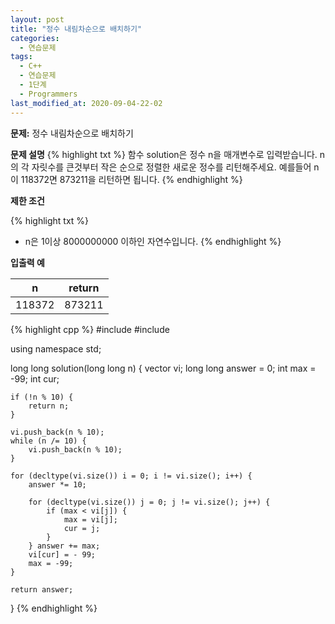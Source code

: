 ```yaml
---
layout: post
title: "정수 내림차순으로 배치하기"
categories:
  - 연습문제
tags:
  - C++
  - 연습문제
  - 1단계
  - Programmers
last_modified_at: 2020-09-04-22-02
---
```


<strong> 문제:</strong> 정수 내림차순으로 배치하기

<strong>문제 설명</strong>
{% highlight txt %}
함수 solution은 정수 n을 매개변수로 입력받습니다. n의 각 자릿수를
큰것부터 작은 순으로 정렬한 새로운 정수를 리턴해주세요. 예를들어 n이
118372면 873211을 리턴하면 됩니다.
{% endhighlight %}

<strong>제한 조건</strong>

{% highlight txt %}
  - n은 1이상 8000000000 이하인 자연수입니다.
{% endhighlight %}

<strong>입출력 예</strong>

| n | return |
| --- | --- |
| 118372 | 873211 |


{% highlight cpp %}
#include <string>
#include <vector>

using namespace std;

long long solution(long long n) {
    vector<int> vi;
    long long answer = 0;
    int max = -99;
    int cur;
    
    if (!n % 10) {
        return n;
    }
    
    vi.push_back(n % 10);
    while (n /= 10) {
        vi.push_back(n % 10);
    }
    
    for (decltype(vi.size()) i = 0; i != vi.size(); i++) {
        answer *= 10;
        
        for (decltype(vi.size()) j = 0; j != vi.size(); j++) {
            if (max < vi[j]) {
                max = vi[j];
                cur = j;
            }
        } answer += max;
        vi[cur] = - 99;
        max = -99;
    }
    
    return answer;
}
{% endhighlight %}
